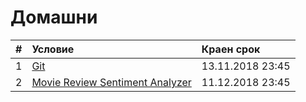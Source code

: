 # Домашни

| # | Условие             | Краен срок       |
|:--|:------------------- |:---------------- |
| 1 | [Git](https://github.com/fmi/java-course/tree/master/homeworks/01-git) | 13.11.2018 23:45 |
| 2 | [Movie Review Sentiment Analyzer](https://github.com/fmi/java-course/tree/master/homeworks/02-movie-review-sentiment-analyzer) | 11.12.2018 23:45 |
